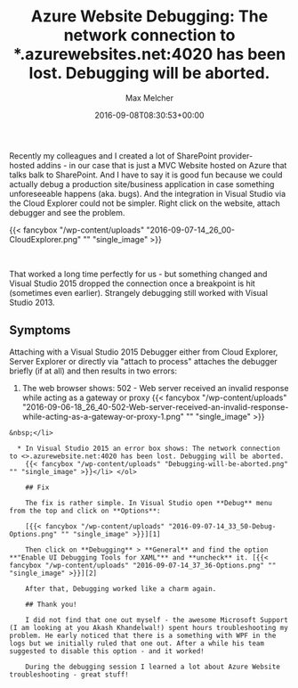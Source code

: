 ﻿---
title: 'Azure Website Debugging: The network connection to *.azurewebsites.net:4020 has been lost. Debugging will be aborted.'
author: Max Melcher
aliases:
   - "/post/2016-09-08-azure-website-debugging-network-connection-azurewebsites-net4020-lost-debugging-will-aborted/"
2016: "09"
type: post
date: 2016-09-08T08:30:53+00:00
url: /2016/09/azure-website-debugging-network-connection-azurewebsites-net4020-lost-debugging-will-aborted/
yourls_fetching:
  - "1"
categories:
  - Apps
  - Azure
  - Development
  - SharePoint Addins

---
Recently my colleagues and I created a lot of SharePoint provider-hosted addins - in our case that is just a MVC Website hosted on Azure that talks balk to SharePoint. And I have to say it is good fun because we could actually debug a production site/business application in case something unforeseeable happens (aka. bugs). And the integration in Visual Studio via the Cloud Explorer could not be simpler. Right click on the website, attach debugger and see the problem.

{{< fancybox "/wp-content/uploads" "2016-09-07-14_26_00-CloudExplorer.png" "" "single_image" >}}

&nbsp;

That worked a long time perfectly for us - but something changed and Visual Studio 2015 dropped the connection once a breakpoint is hit (sometimes even earlier). Strangely debugging still worked with Visual Studio 2013.

## Symptoms

Attaching with a Visual Studio 2015 Debugger either from Cloud Explorer, Server Explorer or directly via "attach to process" attaches the debugger briefly (if at all) and then results in two errors:

  1. The web browser shows: 502 - Web server received an invalid response while acting as a gateway or proxy {{< fancybox "/wp-content/uploads" "2016-09-06-18_26_40-502-Web-server-received-an-invalid-response-while-acting-as-a-gateway-or-proxy-1.png" "" "single_image" >}}
    
    &nbsp;</li> 
    
      * In Visual Studio 2015 an error box shows: The network connection to <>.azurewebsite.net:4020 has been lost. Debugging will be aborted. 
        {{< fancybox "/wp-content/uploads" "Debugging-will-be-aborted.png" "" "single_image" >}}</li> </ol> 
        
        ## Fix
        
        The fix is rather simple. In Visual Studio open **Debug** menu from the top and click on **Options**:
        
        [{{< fancybox "/wp-content/uploads" "2016-09-07-14_33_50-Debug-Options.png" "" "single_image" >}}][1]
        
        Then click on **Debugging** > **General** and find the option **"Enable UI Debugging Tools for XAML"** and **uncheck** it. [{{< fancybox "/wp-content/uploads" "2016-09-07-14_37_36-Options.png" "" "single_image" >}}][2]
        
        After that, Debugging worked like a charm again.
        
        ## Thank you!
        
        I did not find that one out myself - the awesome Microsoft Support (I am looking at you Akash Khandelwal!) spent hours troubleshooting my problem. He early noticed that there is a something with WPF in the logs but we initially ruled that one out. After a while his team suggested to disable this option - and it worked!
        
        During the debugging session I learned a lot about Azure Website troubleshooting - great stuff!

 [1]: https://melcher.it/wp-content/uploads/2016-09-07-14_33_50-Debug-Options.png
 [2]: https://melcher.it/wp-content/uploads/2016-09-07-14_37_36-Options.png

